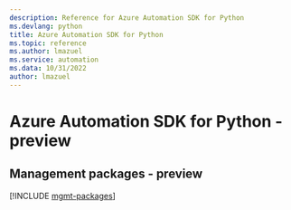 ```yaml
---
description: Reference for Azure Automation SDK for Python
ms.devlang: python
title: Azure Automation SDK for Python
ms.topic: reference
ms.author: lmazuel
ms.service: automation
ms.data: 10/31/2022
author: lmazuel
---
```

# Azure Automation SDK for Python - preview

## Management packages - preview
[!INCLUDE [mgmt-packages](automation-mgmt-index.md)]